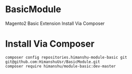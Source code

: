 # BasicModule
Magento2 Basic Extension Install Via Composer


# Install Via Composer
```
composer config repositories.himanshu-module-basic git git@github.com:HimanshuUsr/BasicModule.git
composer require himanshu/module-basic:dev-master
````

